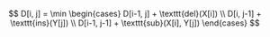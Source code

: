 

$$
D[i, j] = \min \begin{cases}
    D[i-1, j] + \texttt{del}(X[i]) \\
    D[i, j-1] + \texttt{ins}(Y[j]) \\
    D[i-1, j-1] + \texttt{sub}(X[i], Y[j])
\end{cases}
$$
